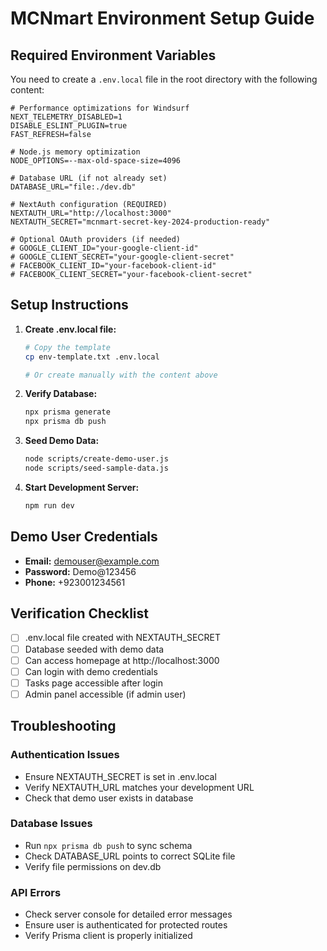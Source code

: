 # MCNmart Environment Setup Guide

## Required Environment Variables

You need to create a `.env.local` file in the root directory with the following content:

```env
# Performance optimizations for Windsurf
NEXT_TELEMETRY_DISABLED=1
DISABLE_ESLINT_PLUGIN=true
FAST_REFRESH=false

# Node.js memory optimization
NODE_OPTIONS=--max-old-space-size=4096

# Database URL (if not already set)
DATABASE_URL="file:./dev.db"

# NextAuth configuration (REQUIRED)
NEXTAUTH_URL="http://localhost:3000"
NEXTAUTH_SECRET="mcnmart-secret-key-2024-production-ready"

# Optional OAuth providers (if needed)
# GOOGLE_CLIENT_ID="your-google-client-id"
# GOOGLE_CLIENT_SECRET="your-google-client-secret"
# FACEBOOK_CLIENT_ID="your-facebook-client-id"
# FACEBOOK_CLIENT_SECRET="your-facebook-client-secret"
```

## Setup Instructions

1. **Create .env.local file:**
   ```bash
   # Copy the template
   cp env-template.txt .env.local
   
   # Or create manually with the content above
   ```

2. **Verify Database:**
   ```bash
   npx prisma generate
   npx prisma db push
   ```

3. **Seed Demo Data:**
   ```bash
   node scripts/create-demo-user.js
   node scripts/seed-sample-data.js
   ```

4. **Start Development Server:**
   ```bash
   npm run dev
   ```

## Demo User Credentials

- **Email:** demouser@example.com
- **Password:** Demo@123456
- **Phone:** +923001234561

## Verification Checklist

- [ ] .env.local file created with NEXTAUTH_SECRET
- [ ] Database seeded with demo data
- [ ] Can access homepage at http://localhost:3000
- [ ] Can login with demo credentials
- [ ] Tasks page accessible after login
- [ ] Admin panel accessible (if admin user)

## Troubleshooting

### Authentication Issues
- Ensure NEXTAUTH_SECRET is set in .env.local
- Verify NEXTAUTH_URL matches your development URL
- Check that demo user exists in database

### Database Issues
- Run `npx prisma db push` to sync schema
- Check DATABASE_URL points to correct SQLite file
- Verify file permissions on dev.db

### API Errors
- Check server console for detailed error messages
- Ensure user is authenticated for protected routes
- Verify Prisma client is properly initialized
